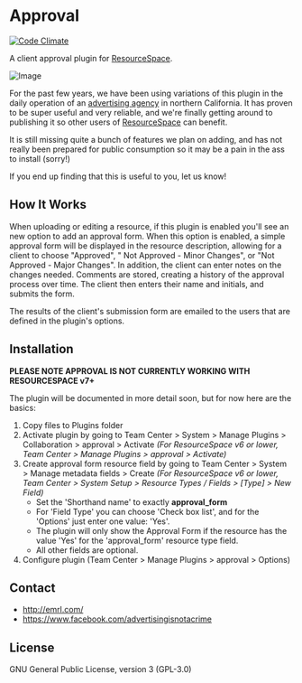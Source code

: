 Approval
=============
[![Code Climate](https://codeclimate.com/github/EMRL/approval/badges/gpa.svg)](https://codeclimate.com/github/EMRL/approval)

A client approval plugin for [ResourceSpace](http://resourcespace.org/).

![Image](http://emrl.co/assets/img/approval.jpg)

For the past few years, we have been using variations of this plugin in the daily operation of an [advertising agency](http://emrl.com/) in northern California. It has proven to be super useful and very reliable, and we're finally getting around to publishing it so other users of [ResourceSpace](http://resourcespace.org/) can benefit.

It is still missing quite a bunch of features we plan on adding, and has not really been prepared for public consumption so it may be a pain in the ass to install (sorry!) 

If you end up finding that this is useful to you, let us know!

How It Works
--------
When uploading or editing a resource, if this plugin is enabled you'll see an new option to add an approval form. When this option is enabled, a simple approval form will be displayed in the resource description, allowing for a client to choose  "Approved", " Not Approved - Minor Changes", or "Not Approved - Major Changes". In addition, the client can enter notes on the changes needed. Comments are stored, creating a history of the approval process over time. The client then enters their name and initials, and submits the form.

The results of the client's submission form are emailed to the users that are defined in the plugin's options.

Installation
--------
**PLEASE NOTE APPROVAL IS NOT CURRENTLY WORKING WITH RESOURCESPACE v7+**

The plugin will be documented in more detail soon, but for now here are the basics:

1. Copy files to Plugins folder
2. Activate plugin by going to Team Center > System > Manage Plugins > Collaboration > approval > Activate *(For ResourceSpace v6 or lower, Team Center > Manage Plugins > approval > Activate)*
3. Create approval form resource field by going to Team Center > System > Manage metadata fields > Create *(For ResourceSpace v6 or lower, Team Center > System Setup > Resource Types / Fields > [Type] > New Field)*
   * Set the 'Shorthand name' to exactly **approval_form**
   * For 'Field Type' you can choose 'Check box list', and for the 'Options' just enter one value: 'Yes'.
   * The plugin will only show the Approval Form if the resource has the value 'Yes' for the 'approval_form' resource type field.
   * All other fields are optional.
4. Configure plugin (Team Center > Manage Plugins > approval > Options)

Contact
--------
* <http://emrl.com/>
* <https://www.facebook.com/advertisingisnotacrime> 

License
--------
GNU General Public License, version 3 (GPL-3.0) 

